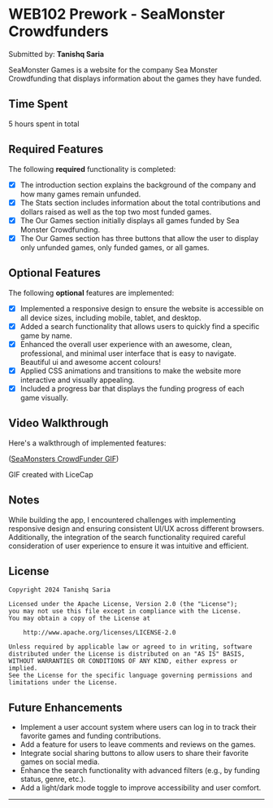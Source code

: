 # WEB102 Prework - SeaMonster Crowdfunders

Submitted by: **Tanishq Saria**

SeaMonster Games is a website for the company Sea Monster Crowdfunding that displays information about the games they have funded.

## Time Spent
5 hours spent in total

## Required Features

The following **required** functionality is completed:

* [x] The introduction section explains the background of the company and how many games remain unfunded.
* [x] The Stats section includes information about the total contributions and dollars raised as well as the top two most funded games.
* [x] The Our Games section initially displays all games funded by Sea Monster Crowdfunding.
* [x] The Our Games section has three buttons that allow the user to display only unfunded games, only funded games, or all games.

## Optional Features

The following **optional** features are implemented:

* [x] Implemented a responsive design to ensure the website is accessible on all device sizes, including mobile, tablet, and desktop.
* [x] Added a search functionality that allows users to quickly find a specific game by name.
* [x] Enhanced the overall user experience with an awesome, clean, professional, and minimal user interface that is easy to navigate. Beautiful ui and awesome accent colours!
* [x] Applied CSS animations and transitions to make the website more interactive and visually appealing.
* [x] Included a progress bar that displays the funding progress of each game visually.

## Video Walkthrough

Here's a walkthrough of implemented features:

([SeaMonsters CrowdFunder GIF](https://i.imgur.com/1NvdGXX.mp4))


<!-- Replace the above link with the actual URL of your GIF. -->

GIF created with LiceCap  
<!-- Replace with the name of the GIF tool you used, e.g., Kap, ScreenToGif, Peek, etc. -->

## Notes

While building the app, I encountered challenges with implementing responsive design and ensuring consistent UI/UX across different browsers. Additionally, the integration of the search functionality required careful consideration of user experience to ensure it was intuitive and efficient.

## License

    Copyright 2024 Tanishq Saria

    Licensed under the Apache License, Version 2.0 (the "License");
    you may not use this file except in compliance with the License.
    You may obtain a copy of the License at

        http://www.apache.org/licenses/LICENSE-2.0

    Unless required by applicable law or agreed to in writing, software
    distributed under the License is distributed on an "AS IS" BASIS,
    WITHOUT WARRANTIES OR CONDITIONS OF ANY KIND, either express or implied.
    See the License for the specific language governing permissions and
    limitations under the License.


## Future Enhancements

* Implement a user account system where users can log in to track their favorite games and funding contributions.
* Add a feature for users to leave comments and reviews on the games.
* Integrate social sharing buttons to allow users to share their favorite games on social media.
* Enhance the search functionality with advanced filters (e.g., by funding status, genre, etc.).
* Add a light/dark mode toggle to improve accessibility and user comfort.

---
